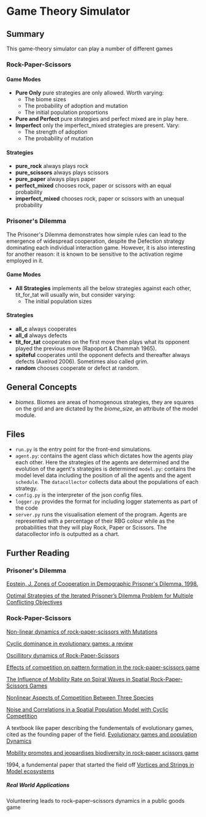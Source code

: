 # Game Theory Simulator

## Summary

This game-theory simulator can play a number of different games

### Rock-Paper-Scissors

#### Game Modes

* **Pure Only** pure strategies are only allowed. Worth varying:
    * The biome sizes
    * The probability of adoption and mutation
    * The initial population proportions
* **Pure and Perfect** pure strategies and perfect mixed are in play here.
* **Imperfect** only the imperfect_mixed strategies are present. Vary:
    * The strength of adoption
    * The probability of mutation

#### Strategies

* **pure_rock** always plays rock
* **pure_scissors** always plays scissors
* **pure_paper** always plays paper
* **perfect_mixed** chooses rock, paper or scissors with an equal probability
* **imperfect_mixed** chooses rock, paper or scissors with an unequal probability

### Prisoner's Dilemma

The Prisoner's Dilemma demonstrates how simple rules can lead to the emergence of widespread cooperation, despite the Defection strategy dominating each individual interaction game. However, it is also interesting for another reason: it is known to be sensitive to the activation regime employed in it.

#### Game Modes

* **All Strategies** implements all the below strategies against each other, tit_for_tat will usually win, but consider varying:
    * The initial population sizes

#### Strategies

* **all_c** always cooperates
* **all_d** always defects
* **tit_for_tat** cooperates on the first move then plays what its opponent played the previous move (Rapoport & Chammah 1965).
* **spiteful** cooperates until the opponent defects and thereafter always defects (Axelrod 2006). Sometimes also called grim.
* **random** chooses cooperate or defect at random.


## General Concepts

* _biomes_. Biomes are areas of homogenous strategies, they are squares on the grid and are dictated by the _biome_size_, an attribute of the model module.


## Files

* ``run.py`` is the entry point for the front-end simulations.
* ``agent.py``: contains the agent class which dictates how the agents play each other. Here the strategies of the agents are determined and the evolution of the agent's strategies is determined ``model.py``: contains the model level data including the position of all the agents and the agent ``schedule``. The ``datacollector`` collects data about the populations of each strategy.
* ``config.py`` is the interpreter of the json config files.
* ``logger.py`` provides the format for including logger statements as part of the code
* ``server.py`` runs the visualisation element of the program. Agents are represented with a percentage of their RBG colour while as the probabilities that they will play Rock, Paper or Scissors. The datacollector info is outputted as a chart.

## Further Reading

### Prisoner's Dilemma

[Epstein, J. Zones of Cooperation in Demographic Prisoner's Dilemma. 1998.](http://citeseerx.ist.psu.edu/viewdoc/download?doi=10.1.1.8.8629&rep=rep1&type=pdf)

[Optimal Strategies of the Iterated Prisoner’s Dilemma Problem for Multiple Conflicting Objectives](https://www.iitk.ac.in/kangal/papers/k2006002.pdf)

### Rock-Paper-Scissors

[Non-linear dynamics of rock-paper-scissors with Mutations](https://arxiv.org/pdf/1502.03370.pdf)

[Cyclic dominance in evolutionary games: a review](https://www.ncbi.nlm.nih.gov/pmc/articles/PMC4191105/)

[Oscillitory dynamics of Rock-Paper-Scissors](https://ac.els-cdn.com/S0022519310000123/1-s2.0-S0022519310000123-main.pdf?_tid=8a0c7e4f-10b1-40b8-96df-ee9aa9ab4a05&acdnat=1543783308_9aa411b2def1624726fc1b60352bcb9e)

[Effects of competition on pattern formation in the rock-paper-scissors game](https://journals.aps.org/pre/abstract/10.1103/PhysRevE.84.021912)

[The Influence of Mobility Rate on Spiral Waves in Spatial Rock-Paper-Scissors Games](https://www.mdpi.com/2073-4336/7/3/24/htm)

[Nonlinear Aspects of Competition Between Three Species](https://epubs.siam.org/doi/10.1137/0129022)

[Noise and Correlations in a Spatial Population Model with Cyclic Competition](https://journals.aps.org/prl/abstract/10.1103/PhysRevLett.99.238105)

A textbook like paper describing the fundementals of evolutionary games, cited as the founding paper of the field.
[Evolutionary games and population Dynamics](http://baloun.entu.cas.cz/krivan/papers/kamenice13.pdf)

[Mobility promotes and jeopardises biodiversity in rock-paper scissors game](https://www.nature.com/articles/nature06095.pdf)

1994, a fundemental paper that started the field off
[Vortices and Strings in Model ecosystems](https://journals.aps.org/pre/pdf/10.1103/PhysRevE.50.3401)

##### Real World Applications

Volunteering leads to rock–paper–scissors dynamics in a public goods game
